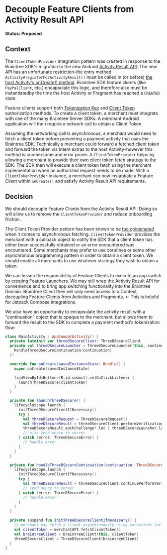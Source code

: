 # Decouple Feature Clients from Activity Result API

**Status: Proposed**

## Context

The `ClientTokenProvider` integration pattern was created in response to the Braintree SDK's migration to the new Android [Activity Result API](https://developer.android.com/training/basics/intents/result). The new API has an unfortunate restriction–the entry method `Activity#registerForActivityResult()` must be called in (or before) [the host Activity's onCreate() method](https://stackoverflow.com/a/63883427). Braintree SDK feature clients (like `PayPalClient`, etc.) encapsulate this logic, and therefore also must be instantiatedby the time the host Activity or Fragment has reached a `CREATED` state. 

Feature clients support both [Tokenization Key](https://developer.paypal.com/braintree/docs/guides/authorization/tokenization-key) and [Client Token](https://developer.paypal.com/braintree/docs/guides/authorization/client-token) authorization methods. To create a client token, a merchant must integrate with one of the many Braintree Server SDKs. A merchant Android application will then require a network call to obtain a Client Token.

Assuming the networking call is asynchronous, a merchant would need to fetch a client token before presenting a payment activity that uses the Braintree SDK. Technically a merchant could forward a fetched client token and forward the token via Intent extras to the host Activity–however this method is cumbersome and error prone. A `ClientTokenProvider` helps by allowing a merchant to provide their own client token fetch strategy to the SDK. The SDK then will execute a client token fetch using the merchant implementation when an authorized request needs to be made. With a `ClientTokenProvider` instance, a merchant can now instantiate a Feature Client within `onCreate()` and satisfy Activity Result API requirements. 

## Decision

We should decouple Feature Clients from the Activity Result API. Doing so will allow us to remove the `ClientTokenProvider` and reduce onboarding friction.

The Client Token Provider pattern has been known to be [too opinionated](https://github.com/braintree/braintree_android/discussions/496) when it comes to asynchronous fetching. `ClientTokenProvider` provides the merchant with a callback object to notify the SDK that a client token has either been successfully obtained or an error encountered was encountered. Some merchants may prefer to use corutines or some other asynchronous programming pattern in order to obtain a client token. We should enable all merchants to use whatever strategy they wish to obtain a token.

We can lessen the responsibility of Feature Clients to execute an app switch by creating Feature Launchers. We may still wrap the Activity Result API for convenience and to bring app switching functionality into the Braintree Domain. Braintree Client then will only need access to a Context, decoupling Feature Clients from Activities and Fragments. <- This is helpful for Jetpack Compose integrations.

We also have an opportunity to encapsulate the activity result with a "continuation" object that is opaque to the merchant, but allows them to forward the result to the SDK to complete a payment method's tokenization flow:

```kotlin
class MainActivity : AppCompatActivity() {
  private lateinit var threeDSecureClient: ThreeDSecureClient
  private val threeDSecureLauncher = ThreeDSecureLauncher(this, continuation -> {
    handleThreeDSecureContinuation(continuation)
  })

  override fun onCreate(savedInstanceState: Bundle?) {
    super.onCreate(savedInstanceState)

    findViewById<Button>(R.id.submit).setOnClickListener {
      launchThreeDSecure(clientToken)
    }
  }

  private fun launchThreeDSecure() {
    lifecycleScope.launch {
      initThreeDSecureClientIfNecessary()
      try {
        val threeDSecureRequest = ThreeDSecureRequest()
        val threeDSecureResult = threeDSecureClient.performVerification(threeDSecureRequest)
        threeDSecureResult.authChallenge?.let { threeDSecureLauncher.launch(it) }
        // else send nonce to server
      } catch (error: ThreeDSecureError) {
        // handle error
      }
    }
  }

  private fun handleThreeDSecureContinuation(continuation: ThreeDSecureContinuation) {
    lifecycleScope.launch {
      initThreeDSecureClientIfNecessary()
      try {
        val threeDSecureResult = threeDSecureClient.continuePerformVerification(continuation)
        // send nonce to server
      } catch (error: ThreeDSecureError) {
        // handle error
      }
    }
  }

  private suspend fun initThreeDSecureClientIfNecessary() {
    // merchant may fetch a client asynchronously using coroutines (or any other method)
    val clientToken = merchantAPI.fetchClientToken()
    val braintreeClient = BraintreeClient(this, clientToken)
    threeDSecureClient = ThreeDSecureClient(braintreeClient)
  }
}
```
